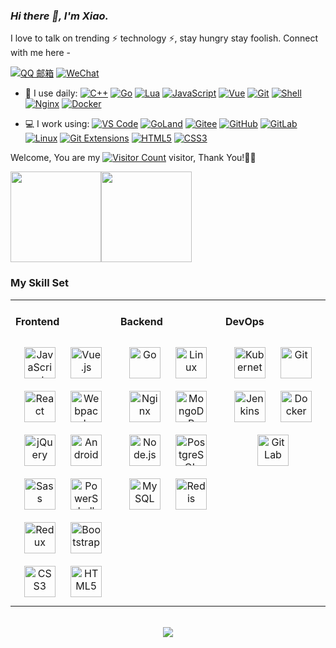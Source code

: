 <link rel="stylesheet" type="text/css" href="./beautiful.css">

### _Hi there 👋, I'm Xiao._

I love to talk on trending ⚡ technology ⚡, stay hungry stay foolish. Connect with me here -

[![QQ 邮箱](https://img.shields.io/badge/QQ%20Mail-2A85D3?style=plastic&link=mailto:2261328488@qq.com)](mailto:2261328488@qq.com)
[![WeChat](https://img.shields.io/badge/WeChat-07C160?logo=wechat&logoColor=white)](https://raw.githubusercontent.com/all-smile/nav/v1.0.6/static/images/qrcode_wechat02.jpg)

- 🚀 I use daily:
  [![C++](https://img.shields.io/badge/C++-00599C?logo=c%2B%2B&logoColor=FFFFFF)](https://github.com/zhou-yidie/)
  [![Go](https://img.shields.io/badge/Go-00ADD8?logo=go&logoColor=FFFFFF)](https://github.com/zhou-yidie/)
  [![Lua](https://img.shields.io/badge/Lua-2C2D72?logo=lua&logoColor=FFFFFF)](https://github.com/zhou-yidie/)
  [![JavaScript](https://img.shields.io/badge/JavaScript-000000?logo=JavaScript&logoColor=FFCA28)](https://github.com/zhou-yidie/)
  [![Vue](https://img.shields.io/badge/Vue.js-35495E?logo=vue.js&logoColor=4FC08D)](https://github.com/zhou-yidie/)
  [![Git](https://img.shields.io/badge/-Git-000000?logo=git&logoColor=FF7043)](https://github.com/zhou-yidie/)
  [![Shell](https://img.shields.io/badge/-Shell-4EC422?logo=Shell&logoColor=FF7043)](https://github.com/zhou-yidie/)
  [![Nginx](https://img.shields.io/badge/-Nginx-F6C915?logo=nginx&logoColor=029137)](https://github.com/zhou-yidie/)
  [![Docker](https://img.shields.io/badge/docker-20232A?logo=docker&logoColor=61DAFB)](https://github.com/zhou-yidie/)

- 💻 I work using:
  [![VS Code](https://img.shields.io/badge/-VS%20Code-007ACC?style=plastic&logo=visual-studio-code)](https://github.com/zhou-yidie/)
  [![GoLand](https://img.shields.io/badge/-GoLand-000?logo=goland&logoColor=00ACC1)](https://github.com/zhou-yidie/)
  [![Gitee](https://img.shields.io/badge/-Gitee-A80025?logo=gitee&logoColor=F16061)](https://github.com/zhou-yidie/)
  [![GitHub](https://img.shields.io/badge/-GitHub-181717?style=plastic&logo=github)](https://github.com/zhou-yidie/)
  [![GitLab](https://img.shields.io/badge/-GitLab-FCA121?style=plastic&logo=gitlab)](https://github.com/zhou-yidie/)
  [![Linux](https://img.shields.io/badge/-Linux-F16061?logo=linux&logoColor=000)](https://github.com/zhou-yidie/)
  [![Git Extensions](https://img.shields.io/badge/-Git%20Extensions-green?logo=git%20extensions&logoColor=DE3929)](https://github.com/zhou-yidie/)
  [![HTML5](https://img.shields.io/badge/-HTML5-E34F26?style=plastic&logo=html5&logoColor=white)](https://github.com/zhou-yidie/)
  [![CSS3](https://img.shields.io/badge/-CSS3-1572B6?style=plastic&logo=css3)](https://github.com/zhou-yidie/)


Welcome, You are my [![Visitor Count](https://profile-counter.glitch.me/zhou-yidie/count.svg)](https://github.com/zhou-yidie/) visitor, Thank You!🎉🎉

<!-- [![Top Langs](https://github-readme-stats.vercel.app/api/top-langs/?username=all-smile&theme=flag-india)](https://github.com/all-smile/github-readme-stats) -->

[<span><img src="https://github-readme-stats.vercel.app/api/top-langs/?username=all-smile&layout=compact" height=145/></span><span><img src="https://github-readme-stats.vercel.app/api?username=all-smile&count_private=true&show_icons=true" height=145/></span>](https://blog.i-xiao.space/)

<!--
<table border="0">
<tr>
<td valign="top">
<img src="https://github-readme-stats.vercel.app/api/top-langs/?username=all-smile&layout=compact" alt="Top Langs" height="160" />
</td>
<td valign="top">
<img src="https://github-readme-stats.vercel.app/api?username=all-smile&show_icons=true" alt="all-smile's GitHub stats" height="160" />
</td>
</tr>
</table>
-->

<!--
![Top Langs](https://github-readme-stats.vercel.app/api/top-langs/?username=all-smile&layout=compact)
![all-smile's GitHub stats](https://github-readme-stats.vercel.app/api?username=all-smile&show_icons=true)
-->

### My Skill Set
<table><tr><td valign="top" width="33%">



#### Frontend
<div align="center">
<img style="margin: 10px" src="https://profilinator.rishav.dev/skills-assets/javascript-original.svg" alt="JavaScript" height="50" />
<img style="margin: 10px" src="https://profilinator.rishav.dev/skills-assets/vuejs-original-wordmark.svg" alt="Vue.js" height="50" />
<img style="margin: 10px" src="https://profilinator.rishav.dev/skills-assets/react-original-wordmark.svg" alt="React" height="50" />
<img style="margin: 10px" src="https://profilinator.rishav.dev/skills-assets/webpack-original.svg" alt="Webpack" height="50" />
<img style="margin: 10px" src="https://profilinator.rishav.dev/skills-assets/jquery.png" alt="jQuery" height="50" />
<img style="margin: 10px" src="https://profilinator.rishav.dev/skills-assets/android-original-wordmark.svg" alt="Android" height="50" />
<img style="margin: 10px" src="https://profilinator.rishav.dev/skills-assets/sass-original.svg" alt="Sass" height="50" />
<img style="margin: 10px" src="https://profilinator.rishav.dev/skills-assets/powershell.png" alt="PowerShell" height="50" />
<img style="margin: 10px" src="https://profilinator.rishav.dev/skills-assets/redux-original.svg" alt="Redux" height="50" />
<img style="margin: 10px" src="https://profilinator.rishav.dev/skills-assets/bootstrap-plain.svg" alt="Bootstrap" height="50" />
<img style="margin: 10px" src="https://profilinator.rishav.dev/skills-assets/css3-original-wordmark.svg" alt="CSS3" height="50" />
<img style="margin: 10px" src="https://profilinator.rishav.dev/skills-assets/html5-original-wordmark.svg" alt="HTML5" height="50" />
</div>

</td>
<td valign="top" width="33%">

#### Backend
<div align="center">
<img style="margin: 10px" src="https://profilinator.rishav.dev/skills-assets/go-original.svg" alt="Go" height="50" />
<img style="margin: 10px" src="https://profilinator.rishav.dev/skills-assets/linux-original.svg" alt="Linux" height="50" />
<img style="margin: 10px" src="https://profilinator.rishav.dev/skills-assets/nginx-original.svg" alt="Nginx" height="50" />
<img style="margin: 10px" src="https://profilinator.rishav.dev/skills-assets/mongodb-original-wordmark.svg" alt="MongoDB" height="50" />
<img style="margin: 10px" src="https://profilinator.rishav.dev/skills-assets/nodejs-original-wordmark.svg" alt="Node.js" height="50" />
<img style="margin: 10px" src="https://profilinator.rishav.dev/skills-assets/postgresql-original-wordmark.svg" alt="PostgreSQL" height="50" />
<img style="margin: 10px" src="https://profilinator.rishav.dev/skills-assets/mysql-original-wordmark.svg" alt="MySQL" height="50" />
<img style="margin: 10px" src="https://profilinator.rishav.dev/skills-assets/redis-original-wordmark.svg" alt="Redis" height="50" />
</div>

</td>
<td valign="top" width="33%">

#### DevOps
<div align="center">
<img style="margin: 10px" src="https://profilinator.rishav.dev/skills-assets/kubernetes-icon.svg" alt="Kubernetes" height="50" />
<img style="margin: 10px" src="https://profilinator.rishav.dev/skills-assets/git-scm-icon.svg" alt="Git" height="50" />
<img style="margin: 10px" src="https://profilinator.rishav.dev/skills-assets/jenkins-icon.svg" alt="Jenkins" height="50" />
<img style="margin: 10px" src="https://profilinator.rishav.dev/skills-assets/docker-original-wordmark.svg" alt="Docker" height="50" />
<img style="margin: 10px" src="https://profilinator.rishav.dev/skills-assets/gitlab.svg" alt="GitLab" height="50" />
</div>
</td>
</tr>
</table>

<br/>
<div align="center">
  <a href="https://raw.githubusercontent.com/all-smile/nav/master/static/images/buymeacoffee.jpg" target="_blank" style="display: inline-block;">
    <img
        src="https://img.shields.io/badge/Donate-Buy%20Me%20A%20Coffee-orange.svg?style=flat-square"
        align="center"
    />
  </a>
</div>
